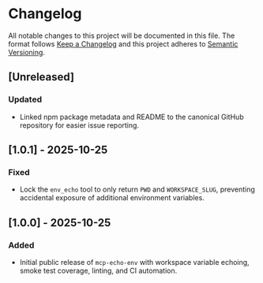 # Changelog

All notable changes to this project will be documented in this file. The format
follows [Keep a Changelog](https://keepachangelog.com/en/1.1.0/) and this
project adheres to [Semantic Versioning](https://semver.org/spec/v2.0.0.html).

## [Unreleased]

### Updated

- Linked npm package metadata and README to the canonical GitHub repository for
  easier issue reporting.

## [1.0.1] - 2025-10-25

### Fixed

- Lock the `env_echo` tool to only return `PWD` and `WORKSPACE_SLUG`, preventing
  accidental exposure of additional environment variables.

## [1.0.0] - 2025-10-25

### Added

- Initial public release of `mcp-echo-env` with workspace variable echoing,
  smoke test coverage, linting, and CI automation.
